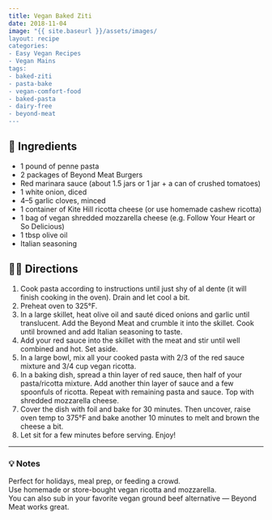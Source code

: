 ```yaml
---
title: Vegan Baked Ziti
date: 2018-11-04
image: "{{ site.baseurl }}/assets/images/
layout: recipe
categories:
- Easy Vegan Recipes
- Vegan Mains
tags:
- baked-ziti
- pasta-bake
- vegan-comfort-food
- baked-pasta
- dairy-free
- beyond-meat
---
```


## 🧾 Ingredients

- 1 pound of penne pasta
- 2 packages of Beyond Meat Burgers
- Red marinara sauce (about 1.5 jars or 1 jar + a can of crushed tomatoes)
- 1 white onion, diced
- 4–5 garlic cloves, minced
- 1 container of Kite Hill ricotta cheese (or use homemade cashew ricotta)
- 1 bag of vegan shredded mozzarella cheese (e.g. Follow Your Heart or So Delicious)
- 1 tbsp olive oil
- Italian seasoning

## 👩‍🍳 Directions

1. Cook pasta according to instructions until just shy of al dente (it will finish cooking in the oven). Drain and let cool a bit.
2. Preheat oven to 325°F.
3. In a large skillet, heat olive oil and sauté diced onions and garlic until translucent. Add the Beyond Meat and crumble it into the skillet. Cook until browned and add Italian seasoning to taste.
4. Add your red sauce into the skillet with the meat and stir until well combined and hot. Set aside.
5. In a large bowl, mix all your cooked pasta with 2/3 of the red sauce mixture and 3/4 cup vegan ricotta.
6. In a baking dish, spread a thin layer of red sauce, then half of your pasta/ricotta mixture. Add another thin layer of sauce and a few spoonfuls of ricotta. Repeat with remaining pasta and sauce. Top with shredded mozzarella cheese.
7. Cover the dish with foil and bake for 30 minutes. Then uncover, raise oven temp to 375°F and bake another 10 minutes to melt and brown the cheese a bit.
8. Let sit for a few minutes before serving. Enjoy!


---

### 💡 Notes
 
Perfect for holidays, meal prep, or feeding a crowd.  
Use homemade or store-bought vegan ricotta and mozzarella.  
You can also sub in your favorite vegan ground beef alternative — Beyond Meat works great.
